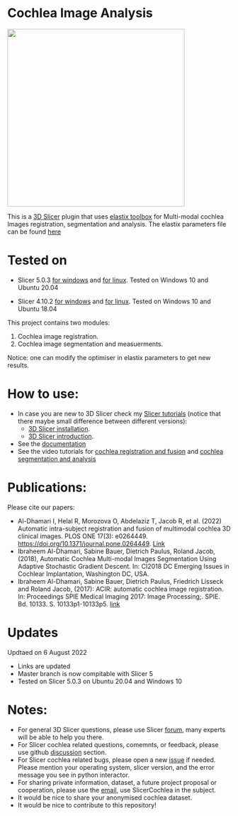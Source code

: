 # Cochlea Image Analysis

<img src="https://github.com/MedicalImageAnalysisTutorials/SlicerCochlea/blob/master/Cochlea.png" width="400" height="400">

This is a [3D Slicer](https://gaithub.com/Slicer/Slicer) plugin that uses [elastix toolbox](https://github.com/SuperElastix/elastix) for Multi-modal cochlea Images registration, segmentation and analysis. The elastix parameters file can be found [here](https://github.com/MedicalImageAnalysisTutorials/SlicerCochlea/tree/master/docs/elastixPars)

# Tested on

* Slicer 5.0.3 [for windows](https://slicer-packages.kitware.com/api/v1/file/62d5d2ebe911182f1dc285b2/download) and [for linux](https://slicer-packages.kitware.com/api/v1/file/62cc52d2aa08d161a31c1af2/download). Tested on Windows 10 and Ubuntu 20.04

* Slicer 4.10.2 [for windows](https://slicer-packages.kitware.com/api/v1/file/60add732ae4540bf6a89c029/download) and [for linux](https://slicer-packages.kitware.com/api/v1/file/60add73aae4540bf6a89c03b/download). Tested on Windows 10 and Ubuntu 18.04


This project contains two modules:

  1. Cochlea image registration.
  2. Cochlea image segmentation and measuerments.

Notice: one can modify the optimiser in elastix parameters to get new results. 

# How to use:

* In case you are new to 3D Slicer check my [Slicer tutorials](https://www.youtube.com/playlist?list=PLW9iOMxMvikpyCUMmuqiloNp7rpaUl2M1) (notice that there maybe small difference between different versions):
  - [3D Slicer installation](https://www.youtube.com/watch?v=7XHhgpk0m78&list=PLW9iOMxMvikpyCUMmuqiloNp7rpaUl2M1&index=3).
  - [3D Slicer introduction](https://www.youtube.com/watch?v=mmf5eb0WrR8&list=PLW9iOMxMvikpyCUMmuqiloNp7rpaUl2M1&index=4).
* See the [documentation](https://medicalimageanalysistutorials.github.io/SlicerCochlea/)
* See the video tutorials for [cochlea registration and fusion](https://www.youtube.com/watch?v=JfEaPO3N47U&t=4s) and [cochlea segmentation and analysis](https://www.youtube.com/watch?v=A_mTcT3eT_c&t=1s)

# Publications:

Please cite our papers:

*  Al-Dhamari I, Helal R, Morozova O, Abdelaziz T, Jacob R, et al. (2022) Automatic intra-subject registration and fusion of multimodal cochlea 3D clinical images. PLOS ONE 17(3): e0264449. https://doi.org/10.1371/journal.pone.0264449. [Link](https://journals.plos.org/plosone/article/file?id=10.1371/journal.pone.0264449&type=printable)
*  Ibraheem Al-Dhamari, Sabine Bauer, Dietrich Paulus, Roland Jacob, (2018), Automatic Cochlea Multi-modal Images Segmentation Using Adaptive Stochastic Gradient Descent. In: CI2018 DC Emerging Issues in Cochlear Implantation, Washington DC, USA.
*  Ibraheem Al-Dhamari, Sabine Bauer, Dietrich Paulus, Friedrich Lisseck and Roland Jacob, (2017): ACIR: automatic cochlea image registration. In: Proceedings SPIE Medical Imaging 2017: Image Processing;. SPIE. Bd. 10133. S. 10133p1-10133p5. [link](http://spie.org/Publications/Proceedings/Paper/10.1117/12.2254396)



# Updates

Updtaed on 6 August 2022

* Links are updated 
* Master branch is now compitable with Slicer 5 
* Tested on Slicer 5.0.3 on Ubuntu 20.04 and Windows 10

# Notes:  

* For general 3D Slicer questions, please use Slicer [forum](https://discourse.slicer.org), many experts will be able to help you there. 
* For Slicer cochlea related questions, comemnts, or feedback, please use github [discussion](https://github.com/MedicalImageAnalysisTutorials/SlicerCochlea/discussions/categories/q-a) section. 
* For  Slicer cochlea related bugs, please open a new [issue](https://github.com/MedicalImageAnalysisTutorials/SlicerCochlea/issues) if needed. Please mention your operating system, slicer version, and the error message you see in python interactor.
* For sharing private information, dataset, a future project proposal or cooperation, please use the [email](ibr_ex@yahoo.com), use SlicerCochlea in the subject. 
* It would be nice to share your anonymised cochlea dataset.
* It would be nice to contribute to this repository!